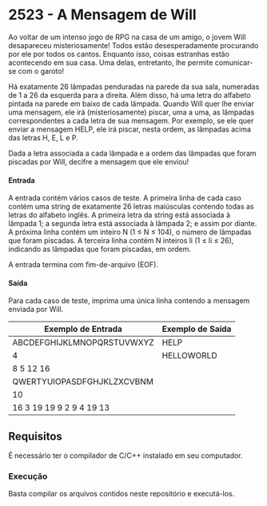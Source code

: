 # 2523 - A Mensagem de Will
Ao voltar de um intenso jogo de RPG na casa de um amigo, o jovem Will desapareceu misteriosamente! Todos estão desesperadamente procurando por ele por todos os cantos. Enquanto isso, coisas estranhas estão acontecendo em sua casa. Uma delas, entretanto, lhe permite comunicar-se com o garoto!

Há exatamente 26 lâmpadas penduradas na parede da sua sala, numeradas de 1 a 26 da esquerda para a direita. Além disso, há uma letra do alfabeto pintada na parede em baixo de cada lâmpada. Quando Will quer lhe enviar uma mensagem, ele irá (misteriosamente) piscar, uma a uma, as lâmpadas correspondentes a cada letra de sua mensagem. Por exemplo, se ele quer enviar a mensagem HELP, ele irá piscar, nesta ordem, as lâmpadas acima das letras H, E, L e P.

Dada a letra associada a cada lâmpada e a ordem das lâmpadas que foram piscadas por Will, decifre a mensagem que ele enviou!

#### Entrada
A entrada contém vários casos de teste. A primeira linha de cada caso contém uma string de exatamente 26 letras maiúsculas contendo todas as letras do alfabeto inglês. A primeira letra da string está associada à lâmpada 1; a segunda letra está associada à lâmpada 2; e assim por diante. A próxima linha contém um inteiro N (1 ≤ N ≤ 104), o número de lâmpadas que foram piscadas. A terceira linha contém N inteiros li (1 ≤ li ≤ 26), indicando as lâmpadas que foram piscadas, em ordem.

A entrada termina com fim-de-arquivo (EOF).

#### Saída
Para cada caso de teste, imprima uma única linha contendo a mensagem enviada por Will.

|Exemplo de Entrada        |Exemplo de Saída|
|--------------------------|----------------|
|ABCDEFGHIJKLMNOPQRSTUVWXYZ|HELP            |
|4                         |HELLOWORLD      |
|8 5 12 16                 |                |
|QWERTYUIOPASDFGHJKLZXCVBNM|                |
|10                        |                |
|16 3 19 19 9 2 9 4 19 13  |                |

## Requisitos
É necessário ter o compilador de C/C++ instalado em seu computador.

### Execução
Basta compilar os arquivos contidos neste repositório e executá-los.
